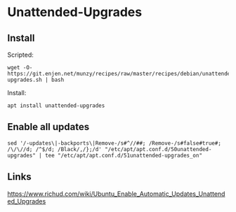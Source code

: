 <!-- TITLE: Unattended Upgrades -->
<!-- SUBTITLE: A quick summary of Unattended Upgrades -->

# Unattended-Upgrades

## Install 
Scripted:
```
wget -O- https://git.enjen.net/munzy/recipes/raw/master/recipes/debian/unattended-upgrades.sh | bash
```

Install:
```
apt install unattended-upgrades
```

## Enable all updates

```
sed '/-updates\|-backports\|Remove-/s#^//##; /Remove-/s#false#true#; /\/\//d; /^$/d; /Black/,/};/d' "/etc/apt/apt.conf.d/50unattended-upgrades" | tee "/etc/apt/apt.conf.d/51unattended-upgrades_on"
```

## Links

https://www.richud.com/wiki/Ubuntu_Enable_Automatic_Updates_Unattended_Upgrades
